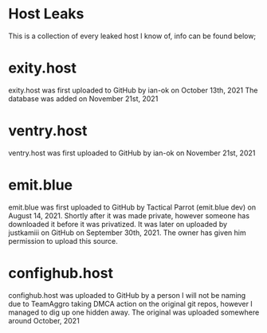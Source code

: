 # Host Leaks
This is a collection of every leaked host I know of, info can be found below;

# exity.host
exity.host was first uploaded to GitHub by ian-ok on October 13th, 2021
The database was added on November 21st, 2021

# ventry.host
ventry.host was first uploaded to GitHub by ian-ok on November 21st, 2021

# emit.blue
emit.blue was first uploaded to GitHub by Tactical Parrot (emit.blue dev) on August 14, 2021.
Shortly after it was made private, however someone has downloaded it before it was privatized.
It was later on uploaded by justkamiii on GitHub on September 30th, 2021.
The owner has given him permission to upload this source.

# confighub.host
confighub.host was uploaded to GitHub by a person I will not be naming due to TeamAggro taking DMCA action on the original git repos, however I managed to dig up one hidden away. The original was uploaded somewhere around October, 2021
